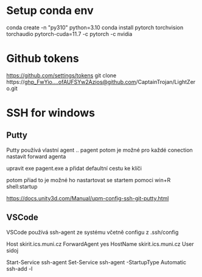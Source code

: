 # Setup conda env 
conda create -n "py310" python=3.10
conda install pytorch torchvision torchaudio pytorch-cuda=11.7 -c pytorch -c nvidia

# Github tokens
https://github.com/settings/tokens
git clone https://ghp_FwYio....ofAUFSYw2Azios@github.com/CaptainTrojan/LightZero.git



# SSH for windows
## Putty
Putty používá vlastní agent .. pagent
potom je možné pro každé conection nastavit forward agenta

upravit exe pagent.exe a přidat defaultní cestu ke klíči 

potom přiad to 
je možné ho nastartovat se startem pomoci 
win+R shell:startup 

https://docs.unity3d.com/Manual/upm-config-ssh-git-putty.html


## VSCode
VSCode používá ssh-agent ze systému včetně configu z .ssh/config 

Host skirit.ics.muni.cz
    ForwardAgent yes
    HostName skirit.ics.muni.cz
    User sidoj


Start-Service ssh-agent
Set-Service ssh-agent -StartupType Automatic
ssh-add -l

